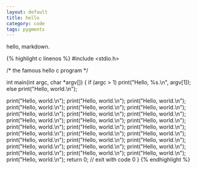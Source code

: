 ```yaml
---
layout: default
title: hello
category: code
tags: pygments
---
```


hello, markdown.

{% highlight c linenos %}
#include <stdio.h>

/* the famous hello c program */

int main(int argc, char *argv[])
{
  if (argc > 1)
    print("Hello, %s.\n", argv[1]);
  else
    print("Hello, world.\n");

  print("Hello, world.\n");
  print("Hello, world.\n"); print("Hello, world.\n"); print("Hello, world.\n"); print("Hello, world.\n"); print("Hello, world.\n"); print("Hello, world.\n"); print("Hello, world.\n"); print("Hello, world.\n"); print("Hello, world.\n"); print("Hello, world.\n"); print("Hello, world.\n"); print("Hello, world.\n"); print("Hello, world.\n"); print("Hello, world.\n"); print("Hello, world.\n"); print("Hello, world.\n"); print("Hello, world.\n"); print("Hello, world.\n"); print("Hello, world.\n"); print("Hello, world.\n"); print("Hello, world.\n"); print("Hello, world.\n"); print("Hello, world.\n"); print("Hello, world.\n"); print("Hello, world.\n"); print("Hello, world.\n");
  print("Hello, world.\n");
  return 0; // exit with code 0
}
{% endhighlight %}
